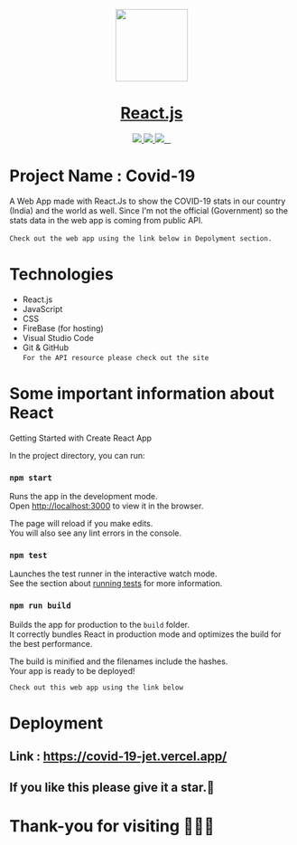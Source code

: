 <p align="center">
  <a href="https://nextjs.org">
    <img src="https://www.seekpng.com/png/detail/80-803597_io-is-compatible-with-all-javascript-frameworks-and.png" height="128">
    <h1 align="center">React.js</h1>
  </a>
</p>

<p align="center">
    <a aria-label="Vercel logo" href="https://reactjs.org/">
    <img src="https://img.shields.io/badge/React-20232A?style=for-the-badge&logo=react&logoColor=61DAFB">
  </a>
  <a aria-label="Vercel logo" href="https://reactrouter.com/">
    <img src="https://img.shields.io/badge/React_Router-CA4245?style=for-the-badge&logo=react-router&logoColor=white">
  </a>
  <a aria-label="Vercel logo" href="https://www.javascript.com/">
    <img src="https://img.shields.io/badge/JavaScript-323330?style=for-the-badge&logo=javascript&logoColor=F7DF1E">
  </a>
  <a aria-label="NPM version" href="https://www.npmjs.com/">
    <img alt="" src="https://img.shields.io/badge/npm-CB3837?style=for-the-badge&logo=npm&logoColor=white">
  </a>
  
   <a aria-label="NPM version" href="https://www.w3schools.com/css/">
    <img alt="" src="https://img.shields.io/badge/CSS3-1572B6?style=for-the-badge&logo=css3&logoColor=white">
  </a>
   <a aria-label="NPM version" href="https://vercel.com">
    <img alt="" src="https://img.shields.io/badge/Vercel-000000?style=for-the-badge&logo=vercel&logoColor=white">
  </a>
</p>


# Project Name : Covid-19

A Web App made with React.Js to show the COVID-19 stats in our country (India) and the world as well. 
Since I'm not the official (Government) so the stats data in the web app is coming from public API. <br/> <br/>
`Check out the web app using the link below in Depolyment section.`

# Technologies
- React.js
- JavaScript 
- CSS
- FireBase (for hosting)
- Visual Studio Code
- Git & GitHub <br/>
`For the API resource please check out the site`
# Some important information about React

 
Getting Started with Create React App

In the project directory, you can run:

### `npm start`

Runs the app in the development mode.\
Open [http://localhost:3000](http://localhost:3000) to view it in the browser.

The page will reload if you make edits.\
You will also see any lint errors in the console.

### `npm test`

Launches the test runner in the interactive watch mode.\
See the section about [running tests](https://facebook.github.io/create-react-app/docs/running-tests) for more information.

### `npm run build`

Builds the app for production to the `build` folder.\
It correctly bundles React in production mode and optimizes the build for the best performance.

The build is minified and the filenames include the hashes.\
Your app is ready to be deployed!

`Check out this web app using the link below`

# Deployment

## Link : https://covid-19-jet.vercel.app/
## If you like this please give it a star.🤝
# Thank-you for visiting 🤗😉😊

